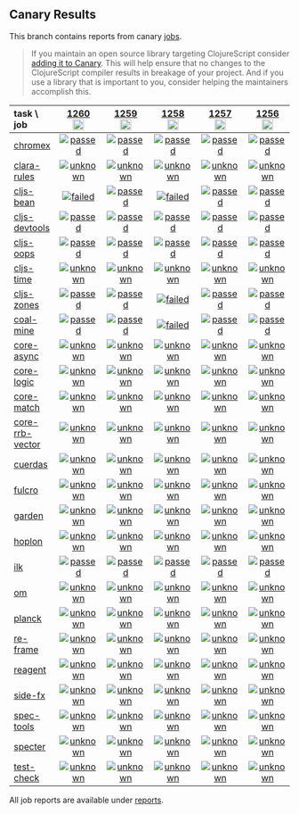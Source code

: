 ## Canary Results

This branch contains reports from canary [jobs](https://github.com/cljs-oss/canary/tree/jobs).

> If you maintain an open source library targeting ClojureScript consider [adding it to Canary](https://github.com/cljs-oss/canary/tree/master#how-to-participate). This will help ensure that no changes to the ClojureScript compiler results in breakage of your project. And if you use a library that is important to you, consider helping the maintainers accomplish this.

[//]: # (begin_overview_table)

| task \ job | <a href="reports/2020/01/20/job-001260-1.10.599-79c1e828" title="job #1260&#xA;&#xA;job&#xA;&#xA;requested by BinaryAge Bot (@babot) on 2020-01-20T11:02:22Z">1260<br/><img width=20 height=20 src="https://avatars0.githubusercontent.com/u/1476765?v=4&s=60"></a> | <a href="reports/2020/01/19/job-001259-1.10.599-79c1e828" title="job #1259&#xA;&#xA;job&#xA;&#xA;requested by BinaryAge Bot (@babot) on 2020-01-19T11:02:18Z">1259<br/><img width=20 height=20 src="https://avatars0.githubusercontent.com/u/1476765?v=4&s=60"></a> | <a href="reports/2020/01/18/job-001258-1.10.599-79c1e828" title="job #1258&#xA;&#xA;job&#xA;&#xA;requested by BinaryAge Bot (@babot) on 2020-01-18T11:02:10Z">1258<br/><img width=20 height=20 src="https://avatars0.githubusercontent.com/u/1476765?v=4&s=60"></a> | <a href="reports/2020/01/17/job-001257-1.10.599-79c1e828" title="job #1257&#xA;&#xA;job&#xA;&#xA;requested by BinaryAge Bot (@babot) on 2020-01-17T11:02:07Z">1257<br/><img width=20 height=20 src="https://avatars0.githubusercontent.com/u/1476765?v=4&s=60"></a> | <a href="reports/2020/01/16/job-001256-1.10.599-79c1e828" title="job #1256&#xA;&#xA;job&#xA;&#xA;requested by BinaryAge Bot (@babot) on 2020-01-16T11:02:09Z">1256<br/><img width=20 height=20 src="https://avatars0.githubusercontent.com/u/1476765?v=4&s=60"></a> | <a href="reports/2020/01/15/job-001255-1.10.598-dcc8e61c" title="job #1255&#xA;&#xA;job&#xA;&#xA;requested by BinaryAge Bot (@babot) on 2020-01-15T11:02:06Z">1255<br/><img width=20 height=20 src="https://avatars0.githubusercontent.com/u/1476765?v=4&s=60"></a> | <a href="reports/2020/01/14/job-001254-1.10.598-dcc8e61c" title="job #1254&#xA;&#xA;job&#xA;&#xA;requested by BinaryAge Bot (@babot) on 2020-01-14T11:01:57Z">1254<br/><img width=20 height=20 src="https://avatars0.githubusercontent.com/u/1476765?v=4&s=60"></a> | <a href="reports/2020/01/13/job-001253-1.10.598-dcc8e61c" title="job #1253&#xA;&#xA;job&#xA;&#xA;requested by BinaryAge Bot (@babot) on 2020-01-13T11:02:05Z">1253<br/><img width=20 height=20 src="https://avatars0.githubusercontent.com/u/1476765?v=4&s=60"></a> | <a href="reports/2020/01/12/job-001252-1.10.598-dcc8e61c" title="job #1252&#xA;&#xA;job&#xA;&#xA;requested by BinaryAge Bot (@babot) on 2020-01-12T11:02:04Z">1252<br/><img width=20 height=20 src="https://avatars0.githubusercontent.com/u/1476765?v=4&s=60"></a> | <a href="reports/2020/01/11/job-001251-1.10.598-dcc8e61c" title="job #1251&#xA;&#xA;job&#xA;&#xA;requested by BinaryAge Bot (@babot) on 2020-01-11T11:01:55Z">1251<br/><img width=20 height=20 src="https://avatars0.githubusercontent.com/u/1476765?v=4&s=60"></a> |
| :--- | :---: | :---: | :---: | :---: | :---: | :---: | :---: | :---: | :---: | :---: |
| [chromex](https://github.com/binaryage/chromex) | <a href="reports/2020/01/20/job-001260-1.10.599-79c1e828#-chromex"><img title="passed" src="http://box.binaryage.com/s-passed.svg"><a> | <a href="reports/2020/01/19/job-001259-1.10.599-79c1e828#-chromex"><img title="passed" src="http://box.binaryage.com/s-passed.svg"><a> | <a href="reports/2020/01/18/job-001258-1.10.599-79c1e828#-chromex"><img title="passed" src="http://box.binaryage.com/s-passed.svg"><a> | <a href="reports/2020/01/17/job-001257-1.10.599-79c1e828#-chromex"><img title="passed" src="http://box.binaryage.com/s-passed.svg"><a> | <a href="reports/2020/01/16/job-001256-1.10.599-79c1e828#-chromex"><img title="passed" src="http://box.binaryage.com/s-passed.svg"><a> | <a href="reports/2020/01/15/job-001255-1.10.598-dcc8e61c#-chromex"><img title="passed" src="http://box.binaryage.com/s-passed.svg"><a> | <a href="reports/2020/01/14/job-001254-1.10.598-dcc8e61c#-chromex"><img title="passed" src="http://box.binaryage.com/s-passed.svg"><a> | <a href="reports/2020/01/13/job-001253-1.10.598-dcc8e61c#-chromex"><img title="passed" src="http://box.binaryage.com/s-passed.svg"><a> | <a href="reports/2020/01/12/job-001252-1.10.598-dcc8e61c#-chromex"><img title="passed" src="http://box.binaryage.com/s-passed.svg"><a> | <a href="reports/2020/01/11/job-001251-1.10.598-dcc8e61c#-chromex"><img title="passed" src="http://box.binaryage.com/s-passed.svg"><a> |
| [clara-rules](https://github.com/cerner/clara-rules) | <a href="reports/2020/01/20/job-001260-1.10.599-79c1e828#-clara-rules"><img title="unknown" src="http://box.binaryage.com/s-unknown.svg"><a> | <a href="reports/2020/01/19/job-001259-1.10.599-79c1e828#-clara-rules"><img title="unknown" src="http://box.binaryage.com/s-unknown.svg"><a> | <a href="reports/2020/01/18/job-001258-1.10.599-79c1e828#-clara-rules"><img title="unknown" src="http://box.binaryage.com/s-unknown.svg"><a> | <a href="reports/2020/01/17/job-001257-1.10.599-79c1e828#-clara-rules"><img title="unknown" src="http://box.binaryage.com/s-unknown.svg"><a> | <a href="reports/2020/01/16/job-001256-1.10.599-79c1e828#-clara-rules"><img title="unknown" src="http://box.binaryage.com/s-unknown.svg"><a> | <a href="reports/2020/01/15/job-001255-1.10.598-dcc8e61c#-clara-rules"><img title="unknown" src="http://box.binaryage.com/s-unknown.svg"><a> | <a href="reports/2020/01/14/job-001254-1.10.598-dcc8e61c#-clara-rules"><img title="passed" src="http://box.binaryage.com/s-passed.svg"><a> | <a href="reports/2020/01/13/job-001253-1.10.598-dcc8e61c#-clara-rules"><img title="passed" src="http://box.binaryage.com/s-passed.svg"><a> | <a href="reports/2020/01/12/job-001252-1.10.598-dcc8e61c#-clara-rules"><img title="passed" src="http://box.binaryage.com/s-passed.svg"><a> | <a href="reports/2020/01/11/job-001251-1.10.598-dcc8e61c#-clara-rules"><img title="passed" src="http://box.binaryage.com/s-passed.svg"><a> |
| [cljs-bean](https://github.com/mfikes/cljs-bean) | <a href="reports/2020/01/20/job-001260-1.10.599-79c1e828#-cljs-bean"><img title="failed" src="http://box.binaryage.com/s-failed.svg"><a> | <a href="reports/2020/01/19/job-001259-1.10.599-79c1e828#-cljs-bean"><img title="passed" src="http://box.binaryage.com/s-passed.svg"><a> | <a href="reports/2020/01/18/job-001258-1.10.599-79c1e828#-cljs-bean"><img title="failed" src="http://box.binaryage.com/s-failed.svg"><a> | <a href="reports/2020/01/17/job-001257-1.10.599-79c1e828#-cljs-bean"><img title="passed" src="http://box.binaryage.com/s-passed.svg"><a> | <a href="reports/2020/01/16/job-001256-1.10.599-79c1e828#-cljs-bean"><img title="passed" src="http://box.binaryage.com/s-passed.svg"><a> | <a href="reports/2020/01/15/job-001255-1.10.598-dcc8e61c#-cljs-bean"><img title="passed" src="http://box.binaryage.com/s-passed.svg"><a> | <a href="reports/2020/01/14/job-001254-1.10.598-dcc8e61c#-cljs-bean"><img title="passed" src="http://box.binaryage.com/s-passed.svg"><a> | <a href="reports/2020/01/13/job-001253-1.10.598-dcc8e61c#-cljs-bean"><img title="passed" src="http://box.binaryage.com/s-passed.svg"><a> | <a href="reports/2020/01/12/job-001252-1.10.598-dcc8e61c#-cljs-bean"><img title="passed" src="http://box.binaryage.com/s-passed.svg"><a> | <a href="reports/2020/01/11/job-001251-1.10.598-dcc8e61c#-cljs-bean"><img title="passed" src="http://box.binaryage.com/s-passed.svg"><a> |
| [cljs-devtools](https://github.com/binaryage/cljs-devtools) | <a href="reports/2020/01/20/job-001260-1.10.599-79c1e828#-cljs-devtools"><img title="passed" src="http://box.binaryage.com/s-passed.svg"><a> | <a href="reports/2020/01/19/job-001259-1.10.599-79c1e828#-cljs-devtools"><img title="passed" src="http://box.binaryage.com/s-passed.svg"><a> | <a href="reports/2020/01/18/job-001258-1.10.599-79c1e828#-cljs-devtools"><img title="passed" src="http://box.binaryage.com/s-passed.svg"><a> | <a href="reports/2020/01/17/job-001257-1.10.599-79c1e828#-cljs-devtools"><img title="passed" src="http://box.binaryage.com/s-passed.svg"><a> | <a href="reports/2020/01/16/job-001256-1.10.599-79c1e828#-cljs-devtools"><img title="passed" src="http://box.binaryage.com/s-passed.svg"><a> | <a href="reports/2020/01/15/job-001255-1.10.598-dcc8e61c#-cljs-devtools"><img title="passed" src="http://box.binaryage.com/s-passed.svg"><a> | <a href="reports/2020/01/14/job-001254-1.10.598-dcc8e61c#-cljs-devtools"><img title="passed" src="http://box.binaryage.com/s-passed.svg"><a> | <a href="reports/2020/01/13/job-001253-1.10.598-dcc8e61c#-cljs-devtools"><img title="passed" src="http://box.binaryage.com/s-passed.svg"><a> | <a href="reports/2020/01/12/job-001252-1.10.598-dcc8e61c#-cljs-devtools"><img title="passed" src="http://box.binaryage.com/s-passed.svg"><a> | <a href="reports/2020/01/11/job-001251-1.10.598-dcc8e61c#-cljs-devtools"><img title="passed" src="http://box.binaryage.com/s-passed.svg"><a> |
| [cljs-oops](https://github.com/binaryage/cljs-oops) | <a href="reports/2020/01/20/job-001260-1.10.599-79c1e828#-cljs-oops"><img title="passed" src="http://box.binaryage.com/s-passed.svg"><a> | <a href="reports/2020/01/19/job-001259-1.10.599-79c1e828#-cljs-oops"><img title="passed" src="http://box.binaryage.com/s-passed.svg"><a> | <a href="reports/2020/01/18/job-001258-1.10.599-79c1e828#-cljs-oops"><img title="passed" src="http://box.binaryage.com/s-passed.svg"><a> | <a href="reports/2020/01/17/job-001257-1.10.599-79c1e828#-cljs-oops"><img title="passed" src="http://box.binaryage.com/s-passed.svg"><a> | <a href="reports/2020/01/16/job-001256-1.10.599-79c1e828#-cljs-oops"><img title="passed" src="http://box.binaryage.com/s-passed.svg"><a> | <a href="reports/2020/01/15/job-001255-1.10.598-dcc8e61c#-cljs-oops"><img title="passed" src="http://box.binaryage.com/s-passed.svg"><a> | <a href="reports/2020/01/14/job-001254-1.10.598-dcc8e61c#-cljs-oops"><img title="passed" src="http://box.binaryage.com/s-passed.svg"><a> | <a href="reports/2020/01/13/job-001253-1.10.598-dcc8e61c#-cljs-oops"><img title="passed" src="http://box.binaryage.com/s-passed.svg"><a> | <a href="reports/2020/01/12/job-001252-1.10.598-dcc8e61c#-cljs-oops"><img title="passed" src="http://box.binaryage.com/s-passed.svg"><a> | <a href="reports/2020/01/11/job-001251-1.10.598-dcc8e61c#-cljs-oops"><img title="passed" src="http://box.binaryage.com/s-passed.svg"><a> |
| [cljs-time](https://github.com/andrewmcveigh/cljs-time) | <a href="reports/2020/01/20/job-001260-1.10.599-79c1e828#-cljs-time"><img title="unknown" src="http://box.binaryage.com/s-unknown.svg"><a> | <a href="reports/2020/01/19/job-001259-1.10.599-79c1e828#-cljs-time"><img title="unknown" src="http://box.binaryage.com/s-unknown.svg"><a> | <a href="reports/2020/01/18/job-001258-1.10.599-79c1e828#-cljs-time"><img title="unknown" src="http://box.binaryage.com/s-unknown.svg"><a> | <a href="reports/2020/01/17/job-001257-1.10.599-79c1e828#-cljs-time"><img title="unknown" src="http://box.binaryage.com/s-unknown.svg"><a> | <a href="reports/2020/01/16/job-001256-1.10.599-79c1e828#-cljs-time"><img title="unknown" src="http://box.binaryage.com/s-unknown.svg"><a> | <a href="reports/2020/01/15/job-001255-1.10.598-dcc8e61c#-cljs-time"><img title="unknown" src="http://box.binaryage.com/s-unknown.svg"><a> | <a href="reports/2020/01/14/job-001254-1.10.598-dcc8e61c#-cljs-time"><img title="passed" src="http://box.binaryage.com/s-passed.svg"><a> | <a href="reports/2020/01/13/job-001253-1.10.598-dcc8e61c#-cljs-time"><img title="passed" src="http://box.binaryage.com/s-passed.svg"><a> | <a href="reports/2020/01/12/job-001252-1.10.598-dcc8e61c#-cljs-time"><img title="passed" src="http://box.binaryage.com/s-passed.svg"><a> | <a href="reports/2020/01/11/job-001251-1.10.598-dcc8e61c#-cljs-time"><img title="passed" src="http://box.binaryage.com/s-passed.svg"><a> |
| [cljs-zones](https://github.com/binaryage/cljs-zones) | <a href="reports/2020/01/20/job-001260-1.10.599-79c1e828#-cljs-zones"><img title="passed" src="http://box.binaryage.com/s-passed.svg"><a> | <a href="reports/2020/01/19/job-001259-1.10.599-79c1e828#-cljs-zones"><img title="passed" src="http://box.binaryage.com/s-passed.svg"><a> | <a href="reports/2020/01/18/job-001258-1.10.599-79c1e828#-cljs-zones"><img title="failed" src="http://box.binaryage.com/s-failed.svg"><a> | <a href="reports/2020/01/17/job-001257-1.10.599-79c1e828#-cljs-zones"><img title="passed" src="http://box.binaryage.com/s-passed.svg"><a> | <a href="reports/2020/01/16/job-001256-1.10.599-79c1e828#-cljs-zones"><img title="passed" src="http://box.binaryage.com/s-passed.svg"><a> | <a href="reports/2020/01/15/job-001255-1.10.598-dcc8e61c#-cljs-zones"><img title="passed" src="http://box.binaryage.com/s-passed.svg"><a> | <a href="reports/2020/01/14/job-001254-1.10.598-dcc8e61c#-cljs-zones"><img title="passed" src="http://box.binaryage.com/s-passed.svg"><a> | <a href="reports/2020/01/13/job-001253-1.10.598-dcc8e61c#-cljs-zones"><img title="passed" src="http://box.binaryage.com/s-passed.svg"><a> | <a href="reports/2020/01/12/job-001252-1.10.598-dcc8e61c#-cljs-zones"><img title="passed" src="http://box.binaryage.com/s-passed.svg"><a> | <a href="reports/2020/01/11/job-001251-1.10.598-dcc8e61c#-cljs-zones"><img title="passed" src="http://box.binaryage.com/s-passed.svg"><a> |
| [coal-mine](https://github.com/mfikes/coal-mine) | <a href="reports/2020/01/20/job-001260-1.10.599-79c1e828#-coal-mine"><img title="passed" src="http://box.binaryage.com/s-passed.svg"><a> | <a href="reports/2020/01/19/job-001259-1.10.599-79c1e828#-coal-mine"><img title="passed" src="http://box.binaryage.com/s-passed.svg"><a> | <a href="reports/2020/01/18/job-001258-1.10.599-79c1e828#-coal-mine"><img title="failed" src="http://box.binaryage.com/s-failed.svg"><a> | <a href="reports/2020/01/17/job-001257-1.10.599-79c1e828#-coal-mine"><img title="passed" src="http://box.binaryage.com/s-passed.svg"><a> | <a href="reports/2020/01/16/job-001256-1.10.599-79c1e828#-coal-mine"><img title="passed" src="http://box.binaryage.com/s-passed.svg"><a> | <a href="reports/2020/01/15/job-001255-1.10.598-dcc8e61c#-coal-mine"><img title="passed" src="http://box.binaryage.com/s-passed.svg"><a> | <a href="reports/2020/01/14/job-001254-1.10.598-dcc8e61c#-coal-mine"><img title="passed" src="http://box.binaryage.com/s-passed.svg"><a> | <a href="reports/2020/01/13/job-001253-1.10.598-dcc8e61c#-coal-mine"><img title="passed" src="http://box.binaryage.com/s-passed.svg"><a> | <a href="reports/2020/01/12/job-001252-1.10.598-dcc8e61c#-coal-mine"><img title="passed" src="http://box.binaryage.com/s-passed.svg"><a> | <a href="reports/2020/01/11/job-001251-1.10.598-dcc8e61c#-coal-mine"><img title="passed" src="http://box.binaryage.com/s-passed.svg"><a> |
| [core-async](https://github.com/clojure/core.async) | <a href="reports/2020/01/20/job-001260-1.10.599-79c1e828#-core-async"><img title="unknown" src="http://box.binaryage.com/s-unknown.svg"><a> | <a href="reports/2020/01/19/job-001259-1.10.599-79c1e828#-core-async"><img title="unknown" src="http://box.binaryage.com/s-unknown.svg"><a> | <a href="reports/2020/01/18/job-001258-1.10.599-79c1e828#-core-async"><img title="unknown" src="http://box.binaryage.com/s-unknown.svg"><a> | <a href="reports/2020/01/17/job-001257-1.10.599-79c1e828#-core-async"><img title="unknown" src="http://box.binaryage.com/s-unknown.svg"><a> | <a href="reports/2020/01/16/job-001256-1.10.599-79c1e828#-core-async"><img title="unknown" src="http://box.binaryage.com/s-unknown.svg"><a> | <a href="reports/2020/01/15/job-001255-1.10.598-dcc8e61c#-core-async"><img title="unknown" src="http://box.binaryage.com/s-unknown.svg"><a> | <a href="reports/2020/01/14/job-001254-1.10.598-dcc8e61c#-core-async"><img title="passed" src="http://box.binaryage.com/s-passed.svg"><a> | <a href="reports/2020/01/13/job-001253-1.10.598-dcc8e61c#-core-async"><img title="passed" src="http://box.binaryage.com/s-passed.svg"><a> | <a href="reports/2020/01/12/job-001252-1.10.598-dcc8e61c#-core-async"><img title="passed" src="http://box.binaryage.com/s-passed.svg"><a> | <a href="reports/2020/01/11/job-001251-1.10.598-dcc8e61c#-core-async"><img title="passed" src="http://box.binaryage.com/s-passed.svg"><a> |
| [core-logic](https://github.com/clojure/core.logic) | <a href="reports/2020/01/20/job-001260-1.10.599-79c1e828#-core-logic"><img title="unknown" src="http://box.binaryage.com/s-unknown.svg"><a> | <a href="reports/2020/01/19/job-001259-1.10.599-79c1e828#-core-logic"><img title="unknown" src="http://box.binaryage.com/s-unknown.svg"><a> | <a href="reports/2020/01/18/job-001258-1.10.599-79c1e828#-core-logic"><img title="unknown" src="http://box.binaryage.com/s-unknown.svg"><a> | <a href="reports/2020/01/17/job-001257-1.10.599-79c1e828#-core-logic"><img title="unknown" src="http://box.binaryage.com/s-unknown.svg"><a> | <a href="reports/2020/01/16/job-001256-1.10.599-79c1e828#-core-logic"><img title="unknown" src="http://box.binaryage.com/s-unknown.svg"><a> | <a href="reports/2020/01/15/job-001255-1.10.598-dcc8e61c#-core-logic"><img title="unknown" src="http://box.binaryage.com/s-unknown.svg"><a> | <a href="reports/2020/01/14/job-001254-1.10.598-dcc8e61c#-core-logic"><img title="passed" src="http://box.binaryage.com/s-passed.svg"><a> | <a href="reports/2020/01/13/job-001253-1.10.598-dcc8e61c#-core-logic"><img title="passed" src="http://box.binaryage.com/s-passed.svg"><a> | <a href="reports/2020/01/12/job-001252-1.10.598-dcc8e61c#-core-logic"><img title="passed" src="http://box.binaryage.com/s-passed.svg"><a> | <a href="reports/2020/01/11/job-001251-1.10.598-dcc8e61c#-core-logic"><img title="passed" src="http://box.binaryage.com/s-passed.svg"><a> |
| [core-match](https://github.com/clojure/core.match) | <a href="reports/2020/01/20/job-001260-1.10.599-79c1e828#-core-match"><img title="unknown" src="http://box.binaryage.com/s-unknown.svg"><a> | <a href="reports/2020/01/19/job-001259-1.10.599-79c1e828#-core-match"><img title="unknown" src="http://box.binaryage.com/s-unknown.svg"><a> | <a href="reports/2020/01/18/job-001258-1.10.599-79c1e828#-core-match"><img title="unknown" src="http://box.binaryage.com/s-unknown.svg"><a> | <a href="reports/2020/01/17/job-001257-1.10.599-79c1e828#-core-match"><img title="unknown" src="http://box.binaryage.com/s-unknown.svg"><a> | <a href="reports/2020/01/16/job-001256-1.10.599-79c1e828#-core-match"><img title="unknown" src="http://box.binaryage.com/s-unknown.svg"><a> | <a href="reports/2020/01/15/job-001255-1.10.598-dcc8e61c#-core-match"><img title="unknown" src="http://box.binaryage.com/s-unknown.svg"><a> | <a href="reports/2020/01/14/job-001254-1.10.598-dcc8e61c#-core-match"><img title="passed" src="http://box.binaryage.com/s-passed.svg"><a> | <a href="reports/2020/01/13/job-001253-1.10.598-dcc8e61c#-core-match"><img title="passed" src="http://box.binaryage.com/s-passed.svg"><a> | <a href="reports/2020/01/12/job-001252-1.10.598-dcc8e61c#-core-match"><img title="passed" src="http://box.binaryage.com/s-passed.svg"><a> | <a href="reports/2020/01/11/job-001251-1.10.598-dcc8e61c#-core-match"><img title="passed" src="http://box.binaryage.com/s-passed.svg"><a> |
| [core-rrb-vector](https://github.com/clojure/core.rrb-vector) | <a href="reports/2020/01/20/job-001260-1.10.599-79c1e828#-core-rrb-vector"><img title="unknown" src="http://box.binaryage.com/s-unknown.svg"><a> | <a href="reports/2020/01/19/job-001259-1.10.599-79c1e828#-core-rrb-vector"><img title="unknown" src="http://box.binaryage.com/s-unknown.svg"><a> | <a href="reports/2020/01/18/job-001258-1.10.599-79c1e828#-core-rrb-vector"><img title="unknown" src="http://box.binaryage.com/s-unknown.svg"><a> | <a href="reports/2020/01/17/job-001257-1.10.599-79c1e828#-core-rrb-vector"><img title="unknown" src="http://box.binaryage.com/s-unknown.svg"><a> | <a href="reports/2020/01/16/job-001256-1.10.599-79c1e828#-core-rrb-vector"><img title="unknown" src="http://box.binaryage.com/s-unknown.svg"><a> | <a href="reports/2020/01/15/job-001255-1.10.598-dcc8e61c#-core-rrb-vector"><img title="unknown" src="http://box.binaryage.com/s-unknown.svg"><a> | <a href="reports/2020/01/14/job-001254-1.10.598-dcc8e61c#-core-rrb-vector"><img title="passed" src="http://box.binaryage.com/s-passed.svg"><a> | <a href="reports/2020/01/13/job-001253-1.10.598-dcc8e61c#-core-rrb-vector"><img title="passed" src="http://box.binaryage.com/s-passed.svg"><a> | <a href="reports/2020/01/12/job-001252-1.10.598-dcc8e61c#-core-rrb-vector"><img title="passed" src="http://box.binaryage.com/s-passed.svg"><a> | <a href="reports/2020/01/11/job-001251-1.10.598-dcc8e61c#-core-rrb-vector"><img title="passed" src="http://box.binaryage.com/s-passed.svg"><a> |
| [cuerdas](https://github.com/funcool/cuerdas) | <a href="reports/2020/01/20/job-001260-1.10.599-79c1e828#-cuerdas"><img title="unknown" src="http://box.binaryage.com/s-unknown.svg"><a> | <a href="reports/2020/01/19/job-001259-1.10.599-79c1e828#-cuerdas"><img title="unknown" src="http://box.binaryage.com/s-unknown.svg"><a> | <a href="reports/2020/01/18/job-001258-1.10.599-79c1e828#-cuerdas"><img title="unknown" src="http://box.binaryage.com/s-unknown.svg"><a> | <a href="reports/2020/01/17/job-001257-1.10.599-79c1e828#-cuerdas"><img title="unknown" src="http://box.binaryage.com/s-unknown.svg"><a> | <a href="reports/2020/01/16/job-001256-1.10.599-79c1e828#-cuerdas"><img title="unknown" src="http://box.binaryage.com/s-unknown.svg"><a> | <a href="reports/2020/01/15/job-001255-1.10.598-dcc8e61c#-cuerdas"><img title="unknown" src="http://box.binaryage.com/s-unknown.svg"><a> | <a href="reports/2020/01/14/job-001254-1.10.598-dcc8e61c#-cuerdas"><img title="passed" src="http://box.binaryage.com/s-passed.svg"><a> | <a href="reports/2020/01/13/job-001253-1.10.598-dcc8e61c#-cuerdas"><img title="passed" src="http://box.binaryage.com/s-passed.svg"><a> | <a href="reports/2020/01/12/job-001252-1.10.598-dcc8e61c#-cuerdas"><img title="passed" src="http://box.binaryage.com/s-passed.svg"><a> | <a href="reports/2020/01/11/job-001251-1.10.598-dcc8e61c#-cuerdas"><img title="passed" src="http://box.binaryage.com/s-passed.svg"><a> |
| [fulcro](https://github.com/fulcrologic/fulcro) | <a href="reports/2020/01/20/job-001260-1.10.599-79c1e828#-fulcro"><img title="unknown" src="http://box.binaryage.com/s-unknown.svg"><a> | <a href="reports/2020/01/19/job-001259-1.10.599-79c1e828#-fulcro"><img title="unknown" src="http://box.binaryage.com/s-unknown.svg"><a> | <a href="reports/2020/01/18/job-001258-1.10.599-79c1e828#-fulcro"><img title="unknown" src="http://box.binaryage.com/s-unknown.svg"><a> | <a href="reports/2020/01/17/job-001257-1.10.599-79c1e828#-fulcro"><img title="unknown" src="http://box.binaryage.com/s-unknown.svg"><a> | <a href="reports/2020/01/16/job-001256-1.10.599-79c1e828#-fulcro"><img title="unknown" src="http://box.binaryage.com/s-unknown.svg"><a> | <a href="reports/2020/01/15/job-001255-1.10.598-dcc8e61c#-fulcro"><img title="unknown" src="http://box.binaryage.com/s-unknown.svg"><a> | <a href="reports/2020/01/14/job-001254-1.10.598-dcc8e61c#-fulcro"><img title="passed" src="http://box.binaryage.com/s-passed.svg"><a> | <a href="reports/2020/01/13/job-001253-1.10.598-dcc8e61c#-fulcro"><img title="passed" src="http://box.binaryage.com/s-passed.svg"><a> | <a href="reports/2020/01/12/job-001252-1.10.598-dcc8e61c#-fulcro"><img title="passed" src="http://box.binaryage.com/s-passed.svg"><a> | <a href="reports/2020/01/11/job-001251-1.10.598-dcc8e61c#-fulcro"><img title="passed" src="http://box.binaryage.com/s-passed.svg"><a> |
| [garden](https://github.com/noprompt/garden) | <a href="reports/2020/01/20/job-001260-1.10.599-79c1e828#-garden"><img title="unknown" src="http://box.binaryage.com/s-unknown.svg"><a> | <a href="reports/2020/01/19/job-001259-1.10.599-79c1e828#-garden"><img title="unknown" src="http://box.binaryage.com/s-unknown.svg"><a> | <a href="reports/2020/01/18/job-001258-1.10.599-79c1e828#-garden"><img title="unknown" src="http://box.binaryage.com/s-unknown.svg"><a> | <a href="reports/2020/01/17/job-001257-1.10.599-79c1e828#-garden"><img title="unknown" src="http://box.binaryage.com/s-unknown.svg"><a> | <a href="reports/2020/01/16/job-001256-1.10.599-79c1e828#-garden"><img title="unknown" src="http://box.binaryage.com/s-unknown.svg"><a> | <a href="reports/2020/01/15/job-001255-1.10.598-dcc8e61c#-garden"><img title="unknown" src="http://box.binaryage.com/s-unknown.svg"><a> | <a href="reports/2020/01/14/job-001254-1.10.598-dcc8e61c#-garden"><img title="passed" src="http://box.binaryage.com/s-passed.svg"><a> | <a href="reports/2020/01/13/job-001253-1.10.598-dcc8e61c#-garden"><img title="passed" src="http://box.binaryage.com/s-passed.svg"><a> | <a href="reports/2020/01/12/job-001252-1.10.598-dcc8e61c#-garden"><img title="passed" src="http://box.binaryage.com/s-passed.svg"><a> | <a href="reports/2020/01/11/job-001251-1.10.598-dcc8e61c#-garden"><img title="passed" src="http://box.binaryage.com/s-passed.svg"><a> |
| [hoplon](https://github.com/hoplon/hoplon) | <a href="reports/2020/01/20/job-001260-1.10.599-79c1e828#-hoplon"><img title="unknown" src="http://box.binaryage.com/s-unknown.svg"><a> | <a href="reports/2020/01/19/job-001259-1.10.599-79c1e828#-hoplon"><img title="unknown" src="http://box.binaryage.com/s-unknown.svg"><a> | <a href="reports/2020/01/18/job-001258-1.10.599-79c1e828#-hoplon"><img title="unknown" src="http://box.binaryage.com/s-unknown.svg"><a> | <a href="reports/2020/01/17/job-001257-1.10.599-79c1e828#-hoplon"><img title="unknown" src="http://box.binaryage.com/s-unknown.svg"><a> | <a href="reports/2020/01/16/job-001256-1.10.599-79c1e828#-hoplon"><img title="unknown" src="http://box.binaryage.com/s-unknown.svg"><a> | <a href="reports/2020/01/15/job-001255-1.10.598-dcc8e61c#-hoplon"><img title="unknown" src="http://box.binaryage.com/s-unknown.svg"><a> | <a href="reports/2020/01/14/job-001254-1.10.598-dcc8e61c#-hoplon"><img title="passed" src="http://box.binaryage.com/s-passed.svg"><a> | <a href="reports/2020/01/13/job-001253-1.10.598-dcc8e61c#-hoplon"><img title="passed" src="http://box.binaryage.com/s-passed.svg"><a> | <a href="reports/2020/01/12/job-001252-1.10.598-dcc8e61c#-hoplon"><img title="passed" src="http://box.binaryage.com/s-passed.svg"><a> | <a href="reports/2020/01/11/job-001251-1.10.598-dcc8e61c#-hoplon"><img title="passed" src="http://box.binaryage.com/s-passed.svg"><a> |
| [ilk](https://github.com/mfikes/ilk) | <a href="reports/2020/01/20/job-001260-1.10.599-79c1e828#-ilk"><img title="passed" src="http://box.binaryage.com/s-passed.svg"><a> | <a href="reports/2020/01/19/job-001259-1.10.599-79c1e828#-ilk"><img title="passed" src="http://box.binaryage.com/s-passed.svg"><a> | <a href="reports/2020/01/18/job-001258-1.10.599-79c1e828#-ilk"><img title="passed" src="http://box.binaryage.com/s-passed.svg"><a> | <a href="reports/2020/01/17/job-001257-1.10.599-79c1e828#-ilk"><img title="passed" src="http://box.binaryage.com/s-passed.svg"><a> | <a href="reports/2020/01/16/job-001256-1.10.599-79c1e828#-ilk"><img title="passed" src="http://box.binaryage.com/s-passed.svg"><a> | <a href="reports/2020/01/15/job-001255-1.10.598-dcc8e61c#-ilk"><img title="passed" src="http://box.binaryage.com/s-passed.svg"><a> | <a href="reports/2020/01/14/job-001254-1.10.598-dcc8e61c#-ilk"><img title="passed" src="http://box.binaryage.com/s-passed.svg"><a> | <a href="reports/2020/01/13/job-001253-1.10.598-dcc8e61c#-ilk"><img title="passed" src="http://box.binaryage.com/s-passed.svg"><a> | <a href="reports/2020/01/12/job-001252-1.10.598-dcc8e61c#-ilk"><img title="passed" src="http://box.binaryage.com/s-passed.svg"><a> | <a href="reports/2020/01/11/job-001251-1.10.598-dcc8e61c#-ilk"><img title="passed" src="http://box.binaryage.com/s-passed.svg"><a> |
| [om](https://github.com/omcljs/om) | <a href="reports/2020/01/20/job-001260-1.10.599-79c1e828#-om"><img title="unknown" src="http://box.binaryage.com/s-unknown.svg"><a> | <a href="reports/2020/01/19/job-001259-1.10.599-79c1e828#-om"><img title="unknown" src="http://box.binaryage.com/s-unknown.svg"><a> | <a href="reports/2020/01/18/job-001258-1.10.599-79c1e828#-om"><img title="unknown" src="http://box.binaryage.com/s-unknown.svg"><a> | <a href="reports/2020/01/17/job-001257-1.10.599-79c1e828#-om"><img title="unknown" src="http://box.binaryage.com/s-unknown.svg"><a> | <a href="reports/2020/01/16/job-001256-1.10.599-79c1e828#-om"><img title="unknown" src="http://box.binaryage.com/s-unknown.svg"><a> | <a href="reports/2020/01/15/job-001255-1.10.598-dcc8e61c#-om"><img title="unknown" src="http://box.binaryage.com/s-unknown.svg"><a> | <a href="reports/2020/01/14/job-001254-1.10.598-dcc8e61c#-om"><img title="passed" src="http://box.binaryage.com/s-passed.svg"><a> | <a href="reports/2020/01/13/job-001253-1.10.598-dcc8e61c#-om"><img title="passed" src="http://box.binaryage.com/s-passed.svg"><a> | <a href="reports/2020/01/12/job-001252-1.10.598-dcc8e61c#-om"><img title="passed" src="http://box.binaryage.com/s-passed.svg"><a> | <a href="reports/2020/01/11/job-001251-1.10.598-dcc8e61c#-om"><img title="passed" src="http://box.binaryage.com/s-passed.svg"><a> |
| [planck](https://github.com/planck-repl/planck) | <a href="reports/2020/01/20/job-001260-1.10.599-79c1e828#-planck"><img title="unknown" src="http://box.binaryage.com/s-unknown.svg"><a> | <a href="reports/2020/01/19/job-001259-1.10.599-79c1e828#-planck"><img title="unknown" src="http://box.binaryage.com/s-unknown.svg"><a> | <a href="reports/2020/01/18/job-001258-1.10.599-79c1e828#-planck"><img title="unknown" src="http://box.binaryage.com/s-unknown.svg"><a> | <a href="reports/2020/01/17/job-001257-1.10.599-79c1e828#-planck"><img title="unknown" src="http://box.binaryage.com/s-unknown.svg"><a> | <a href="reports/2020/01/16/job-001256-1.10.599-79c1e828#-planck"><img title="unknown" src="http://box.binaryage.com/s-unknown.svg"><a> | <a href="reports/2020/01/15/job-001255-1.10.598-dcc8e61c#-planck"><img title="unknown" src="http://box.binaryage.com/s-unknown.svg"><a> | <a href="reports/2020/01/14/job-001254-1.10.598-dcc8e61c#-planck"><img title="passed" src="http://box.binaryage.com/s-passed.svg"><a> | <a href="reports/2020/01/13/job-001253-1.10.598-dcc8e61c#-planck"><img title="passed" src="http://box.binaryage.com/s-passed.svg"><a> | <a href="reports/2020/01/12/job-001252-1.10.598-dcc8e61c#-planck"><img title="passed" src="http://box.binaryage.com/s-passed.svg"><a> | <a href="reports/2020/01/11/job-001251-1.10.598-dcc8e61c#-planck"><img title="passed" src="http://box.binaryage.com/s-passed.svg"><a> |
| [re-frame](https://github.com/Day8/re-frame) | <a href="reports/2020/01/20/job-001260-1.10.599-79c1e828#-re-frame"><img title="unknown" src="http://box.binaryage.com/s-unknown.svg"><a> | <a href="reports/2020/01/19/job-001259-1.10.599-79c1e828#-re-frame"><img title="unknown" src="http://box.binaryage.com/s-unknown.svg"><a> | <a href="reports/2020/01/18/job-001258-1.10.599-79c1e828#-re-frame"><img title="unknown" src="http://box.binaryage.com/s-unknown.svg"><a> | <a href="reports/2020/01/17/job-001257-1.10.599-79c1e828#-re-frame"><img title="unknown" src="http://box.binaryage.com/s-unknown.svg"><a> | <a href="reports/2020/01/16/job-001256-1.10.599-79c1e828#-re-frame"><img title="unknown" src="http://box.binaryage.com/s-unknown.svg"><a> | <a href="reports/2020/01/15/job-001255-1.10.598-dcc8e61c#-re-frame"><img title="unknown" src="http://box.binaryage.com/s-unknown.svg"><a> | <a href="reports/2020/01/14/job-001254-1.10.598-dcc8e61c#-re-frame"><img title="passed" src="http://box.binaryage.com/s-passed.svg"><a> | <a href="reports/2020/01/13/job-001253-1.10.598-dcc8e61c#-re-frame"><img title="passed" src="http://box.binaryage.com/s-passed.svg"><a> | <a href="reports/2020/01/12/job-001252-1.10.598-dcc8e61c#-re-frame"><img title="passed" src="http://box.binaryage.com/s-passed.svg"><a> | <a href="reports/2020/01/11/job-001251-1.10.598-dcc8e61c#-re-frame"><img title="passed" src="http://box.binaryage.com/s-passed.svg"><a> |
| [reagent](https://github.com/reagent-project/reagent) | <a href="reports/2020/01/20/job-001260-1.10.599-79c1e828#-reagent"><img title="unknown" src="http://box.binaryage.com/s-unknown.svg"><a> | <a href="reports/2020/01/19/job-001259-1.10.599-79c1e828#-reagent"><img title="unknown" src="http://box.binaryage.com/s-unknown.svg"><a> | <a href="reports/2020/01/18/job-001258-1.10.599-79c1e828#-reagent"><img title="unknown" src="http://box.binaryage.com/s-unknown.svg"><a> | <a href="reports/2020/01/17/job-001257-1.10.599-79c1e828#-reagent"><img title="unknown" src="http://box.binaryage.com/s-unknown.svg"><a> | <a href="reports/2020/01/16/job-001256-1.10.599-79c1e828#-reagent"><img title="unknown" src="http://box.binaryage.com/s-unknown.svg"><a> | <a href="reports/2020/01/15/job-001255-1.10.598-dcc8e61c#-reagent"><img title="unknown" src="http://box.binaryage.com/s-unknown.svg"><a> | <a href="reports/2020/01/14/job-001254-1.10.598-dcc8e61c#-reagent"><img title="passed" src="http://box.binaryage.com/s-passed.svg"><a> | <a href="reports/2020/01/13/job-001253-1.10.598-dcc8e61c#-reagent"><img title="passed" src="http://box.binaryage.com/s-passed.svg"><a> | <a href="reports/2020/01/12/job-001252-1.10.598-dcc8e61c#-reagent"><img title="passed" src="http://box.binaryage.com/s-passed.svg"><a> | <a href="reports/2020/01/11/job-001251-1.10.598-dcc8e61c#-reagent"><img title="passed" src="http://box.binaryage.com/s-passed.svg"><a> |
| [side-fx](https://github.com/cljsrn/side-fx) | <a href="reports/2020/01/20/job-001260-1.10.599-79c1e828#-side-fx"><img title="unknown" src="http://box.binaryage.com/s-unknown.svg"><a> | <a href="reports/2020/01/19/job-001259-1.10.599-79c1e828#-side-fx"><img title="unknown" src="http://box.binaryage.com/s-unknown.svg"><a> | <a href="reports/2020/01/18/job-001258-1.10.599-79c1e828#-side-fx"><img title="unknown" src="http://box.binaryage.com/s-unknown.svg"><a> | <a href="reports/2020/01/17/job-001257-1.10.599-79c1e828#-side-fx"><img title="unknown" src="http://box.binaryage.com/s-unknown.svg"><a> | <a href="reports/2020/01/16/job-001256-1.10.599-79c1e828#-side-fx"><img title="unknown" src="http://box.binaryage.com/s-unknown.svg"><a> | <a href="reports/2020/01/15/job-001255-1.10.598-dcc8e61c#-side-fx"><img title="unknown" src="http://box.binaryage.com/s-unknown.svg"><a> | <a href="reports/2020/01/14/job-001254-1.10.598-dcc8e61c#-side-fx"><img title="passed" src="http://box.binaryage.com/s-passed.svg"><a> | <a href="reports/2020/01/13/job-001253-1.10.598-dcc8e61c#-side-fx"><img title="passed" src="http://box.binaryage.com/s-passed.svg"><a> | <a href="reports/2020/01/12/job-001252-1.10.598-dcc8e61c#-side-fx"><img title="passed" src="http://box.binaryage.com/s-passed.svg"><a> | <a href="reports/2020/01/11/job-001251-1.10.598-dcc8e61c#-side-fx"><img title="passed" src="http://box.binaryage.com/s-passed.svg"><a> |
| [spec-tools](https://github.com/metosin/spec-tools) | <a href="reports/2020/01/20/job-001260-1.10.599-79c1e828#-spec-tools"><img title="unknown" src="http://box.binaryage.com/s-unknown.svg"><a> | <a href="reports/2020/01/19/job-001259-1.10.599-79c1e828#-spec-tools"><img title="unknown" src="http://box.binaryage.com/s-unknown.svg"><a> | <a href="reports/2020/01/18/job-001258-1.10.599-79c1e828#-spec-tools"><img title="unknown" src="http://box.binaryage.com/s-unknown.svg"><a> | <a href="reports/2020/01/17/job-001257-1.10.599-79c1e828#-spec-tools"><img title="unknown" src="http://box.binaryage.com/s-unknown.svg"><a> | <a href="reports/2020/01/16/job-001256-1.10.599-79c1e828#-spec-tools"><img title="unknown" src="http://box.binaryage.com/s-unknown.svg"><a> | <a href="reports/2020/01/15/job-001255-1.10.598-dcc8e61c#-spec-tools"><img title="unknown" src="http://box.binaryage.com/s-unknown.svg"><a> | <a href="reports/2020/01/14/job-001254-1.10.598-dcc8e61c#-spec-tools"><img title="passed" src="http://box.binaryage.com/s-passed.svg"><a> | <a href="reports/2020/01/13/job-001253-1.10.598-dcc8e61c#-spec-tools"><img title="passed" src="http://box.binaryage.com/s-passed.svg"><a> | <a href="reports/2020/01/12/job-001252-1.10.598-dcc8e61c#-spec-tools"><img title="passed" src="http://box.binaryage.com/s-passed.svg"><a> | <a href="reports/2020/01/11/job-001251-1.10.598-dcc8e61c#-spec-tools"><img title="passed" src="http://box.binaryage.com/s-passed.svg"><a> |
| [specter](https://github.com/nathanmarz/specter) | <a href="reports/2020/01/20/job-001260-1.10.599-79c1e828#-specter"><img title="unknown" src="http://box.binaryage.com/s-unknown.svg"><a> | <a href="reports/2020/01/19/job-001259-1.10.599-79c1e828#-specter"><img title="unknown" src="http://box.binaryage.com/s-unknown.svg"><a> | <a href="reports/2020/01/18/job-001258-1.10.599-79c1e828#-specter"><img title="unknown" src="http://box.binaryage.com/s-unknown.svg"><a> | <a href="reports/2020/01/17/job-001257-1.10.599-79c1e828#-specter"><img title="unknown" src="http://box.binaryage.com/s-unknown.svg"><a> | <a href="reports/2020/01/16/job-001256-1.10.599-79c1e828#-specter"><img title="unknown" src="http://box.binaryage.com/s-unknown.svg"><a> | <a href="reports/2020/01/15/job-001255-1.10.598-dcc8e61c#-specter"><img title="unknown" src="http://box.binaryage.com/s-unknown.svg"><a> | <a href="reports/2020/01/14/job-001254-1.10.598-dcc8e61c#-specter"><img title="passed" src="http://box.binaryage.com/s-passed.svg"><a> | <a href="reports/2020/01/13/job-001253-1.10.598-dcc8e61c#-specter"><img title="passed" src="http://box.binaryage.com/s-passed.svg"><a> | <a href="reports/2020/01/12/job-001252-1.10.598-dcc8e61c#-specter"><img title="passed" src="http://box.binaryage.com/s-passed.svg"><a> | <a href="reports/2020/01/11/job-001251-1.10.598-dcc8e61c#-specter"><img title="passed" src="http://box.binaryage.com/s-passed.svg"><a> |
| [test-check](https://github.com/clojure/test.check) | <a href="reports/2020/01/20/job-001260-1.10.599-79c1e828#-test-check"><img title="unknown" src="http://box.binaryage.com/s-unknown.svg"><a> | <a href="reports/2020/01/19/job-001259-1.10.599-79c1e828#-test-check"><img title="unknown" src="http://box.binaryage.com/s-unknown.svg"><a> | <a href="reports/2020/01/18/job-001258-1.10.599-79c1e828#-test-check"><img title="unknown" src="http://box.binaryage.com/s-unknown.svg"><a> | <a href="reports/2020/01/17/job-001257-1.10.599-79c1e828#-test-check"><img title="unknown" src="http://box.binaryage.com/s-unknown.svg"><a> | <a href="reports/2020/01/16/job-001256-1.10.599-79c1e828#-test-check"><img title="unknown" src="http://box.binaryage.com/s-unknown.svg"><a> | <a href="reports/2020/01/15/job-001255-1.10.598-dcc8e61c#-test-check"><img title="unknown" src="http://box.binaryage.com/s-unknown.svg"><a> | <a href="reports/2020/01/14/job-001254-1.10.598-dcc8e61c#-test-check"><img title="passed" src="http://box.binaryage.com/s-passed.svg"><a> | <a href="reports/2020/01/13/job-001253-1.10.598-dcc8e61c#-test-check"><img title="passed" src="http://box.binaryage.com/s-passed.svg"><a> | <a href="reports/2020/01/12/job-001252-1.10.598-dcc8e61c#-test-check"><img title="passed" src="http://box.binaryage.com/s-passed.svg"><a> | <a href="reports/2020/01/11/job-001251-1.10.598-dcc8e61c#-test-check"><img title="passed" src="http://box.binaryage.com/s-passed.svg"><a> |

[//]: # (end_overview_table)

All job reports are available under [reports](reports).
